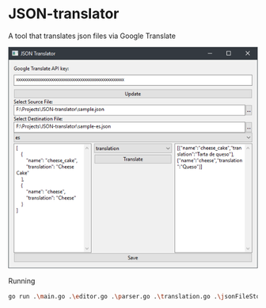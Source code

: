 # JSON-translator

A tool that translates json files via Google Translate


![Screenshot](docs/images/screenshot.png)

Running 

```sh
go run .\main.go .\editor.go .\parser.go .\translation.go .\jsonFileStore.go .\stringStore.go
```